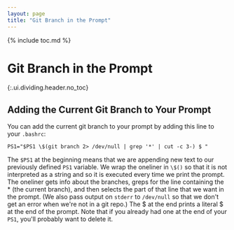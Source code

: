 ```yaml
---
layout: page
title: "Git Branch in the Prompt"
---
```


{% include toc.md %}

# Git Branch in the Prompt
{:.ui.dividing.header.no_toc}


## Adding the Current Git Branch to Your Prompt

You can add the current git branch to your prompt by adding this line to your
`.bashrc`:

    PS1="$PS1 \$(git branch 2> /dev/null | grep '*' | cut -c 3-) $ "

The `$PS1` at the beginning means that we are appending new text to our
previously defined `PS1` variable. We wrap the oneliner in `\$()` so that it
is not interpreted as a string and so it is executed every time we print the
prompt. The oneliner gets info about the branches, greps for the line
containing the * (the current branch), and then selects the part of that line
that we want in the prompt. (We also pass output on `stderr` to `/dev/null` so
that we don't get an error when we're not in a git repo.) The $ at the end
prints a literal $ at the end of the prompt. Note that if you already had one
at the end of your `PS1`, you'll probably want to delete it.
